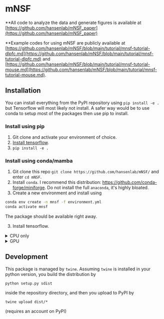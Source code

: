 # mNSF
**All code to analyze the data and generate figures is available at [https://github.com/hansenlab/mNSF_paper](https://github.com/hansenlab/mNSF_paper)

**Example codes for using mNSF are publicly available at [https://github.com/hansenlab/mNSF/blob/main/tutorial/mnsf-tutorial-dlpfc.md](https://github.com/hansenlab/mNSF/blob/main/tutorial/mnsf-tutorial-dlpfc.md) and [https://github.com/hansenlab/mNSF/blob/main/tutorial/mnsf-tutorial-mouse.md](https://github.com/hansenlab/mNSF/blob/main/tutorial/mnsf-tutorial-mouse.md).

## Installation

You can install everything from the PyPI repository using `pip install -e .` but Tensorflow will most likely not install. A safer way would be to use conda to setup most of the packages then use pip to install.

### Install using pip

1. Git clone and activate your environment of choice.
2. [Install tensorflow](https://www.tensorflow.org/install).
3. `pip install -e .`

### Install using conda/mamba

1. Git clone this repo `git clone https://github.com/hansenlab/mNSF/` and enter `cd mNSF`.
2. Install `conda`. I recommend this distribution: https://github.com/conda-forge/miniforge. Do not install the full `anaconda`, it's highly bloated.
3. Create a new environment and install using

```sh
conda env create -n mnsf -f environment.yml
conda activate mnsf
```
The package should be available right away.

3. Install tensorflow.

<details>
  <summary>CPU only</summary>
  
    
    conda install tensorflow
    
</details>

<details>
  <summary>GPU</summary>
    If you have a GPU and is operating in a Linux system, you can in the `mnsf` environment.
  
    
    conda install tensorflow-gpu
    
</details>

## Development

This package is managed by `twine`. Assuming `twine` is installed in your python version, you build the distribution by
```
python setup.py sdist
```
inside the repository directory, and then you upload to PyPI by
```
twine upload dist/*
```
(requires an account on PyPI)

##
